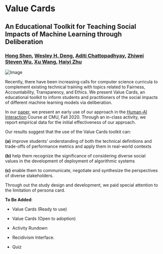 # Value Cards

## An Educational Toolkit for Teaching Social Impacts of Machine Learning through Deliberation

### [Hong Shen](https://www.andrew.cmu.edu/user//hongs/), [Wesley H. Deng](https://www.wesleydeng.com/), [Aditi Chattopadhyay](https://www.linkedin.com/in/aditi-chattopadhyay/), [Zhiwei Steven Wu](https://zstevenwu.com/), [Xu Wang](http://www.cs.cmu.edu/~xuwang/), [Haiyi Zhu](https://haiyizhu.com/)

![Image](https://github.com/WesDeng/ValueCards/blob/main/Value%20Card.jpg)

Recently, there have been increasing calls for computer science curricula to complement existing technical training with topics related to Fairness, Accountability, Transparency, and Ethics. We present Value Cards, an educational toolkit to inform students and practitioners of the social impacts of different machine learning models via deliberation. 

In our [paper](https://arxiv.org/abs/2010.11411), we present an early use of our approach in the [Human-AI Interaction](https://haiicmu.github.io/) Course at CMU, Fall 2020. Through an in-class activity, we report empirical data for the initial effectiveness of our approach. 

Our results suggest that the use of the Value Cards toolkit can:

**(a)** improve students' understanding of both the technical definitions and trade-offs of performance metrics and apply them in real-world contexts 

**(b)** help them recognize the significance of considering diverse social values in the development of deployment of algorithmic systems

**(c)** enable them to communicate, negotiate and synthesize the perspectives of diverse stakeholders.

Through out the study design and development, we paid special attention to the limitation of persona card.

**To Be Added**:

- Value Cards (Ready to use)

- Value Cards (Open to adoption)

- Activity Rundown

- Recidivism Interface.

- Quiz
